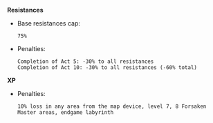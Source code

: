 **Resistances**
- Base resistances cap:

  ```
  75%
  ```
- Penalties:

  ```
  Completion of Act 5: -30% to all resistances
  Completion of Act 10: -30% to all resistances (-60% total)
  ```
**XP**
- Penalties:

  ```
  10% loss in any area from the map device, level 7, 8 Forsaken Master areas, endgame labyrinth
  ```  
